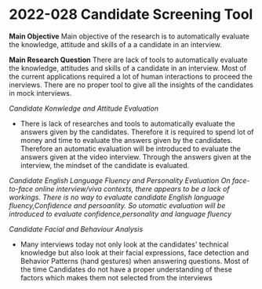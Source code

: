 # 2022-028 Candidate Screening Tool

**Main Objective**
Main objective of the research is to automatically evaluate the knowledge, 
attitude and skills of a a candidate in an interview.

**Main Research Question**
There are lack of tools to automatically evaluate the knowledge, attitudes and 
skills of a candidate in an interview. Most of the current applications required
a lot of human interactions to proceed the inerviews. There are no proper tool 
to give all the insights of the candidates in mock interviews.

*Candidate Konwledge and Attitude Evaluation*
*  There is lack of researches and tools to automatically evaluate the answers given by the candidates. Therefore it is required to spend lot of money and time to evaluate the answers given by the candidates. Therefore an automatic evaluation will be introduced to evaluate the answers given at the video interview. Through the answers given at the interview, the mindset of the candidate is evaluated.

*Candidate English Language Fluency and Personality Evaluation*
*On face-to-face online interview/viva contexts, there appears to be a lack of workings. There is no way to evaluate candidate English language fluency,Confidence and persoanlity. So utomatic evaluation will be introduced to evaluate confidence,personality and language fluency*

*Candidate Facial and Behaviour Analysis*
*  Many interviews today not only look at the candidates' technical knowledge but also look at their facial expressions, face detection and Behavior Patterns (hand gestures) when answering questions. Most of the time Candidates do not have a proper understanding of these factors which makes them not selected from the interviews
